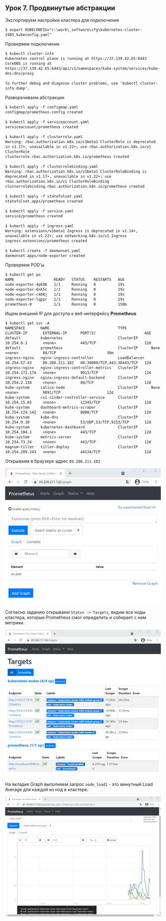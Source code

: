 ## Урок 7. Продвинутые абстракции

Экспортируем настройки кластера для подключения

    $ export KUBECONFIG="c:\work\_software\cfg\kubernetes-cluster-2485_kubeconfig.yaml"

Проверяем подключение

    $ kubectl cluster-info
    Kubernetes control plane is running at https://37.139.42.65:6443
    CoreDNS is running at https://37.139.42.65:6443/api/v1/namespaces/kube-system/services/kube-dns:dns/proxy
    
    To further debug and diagnose cluster problems, use 'kubectl cluster-info dump'.

Разворачиваем абстракции

    $ kubectl apply -f configmap.yaml
    configmap/prometheus-config created
    
    $ kubectl apply -f serviceaccount.yaml
    serviceaccount/prometheus created
    
    $ kubectl apply -f clusterrole.yaml
    Warning: rbac.authorization.k8s.io/v1beta1 ClusterRole is deprecated in v1.17+, unavailable in v1.22+; use rbac.authorization.k8s.io/v1 ClusterRole
    clusterrole.rbac.authorization.k8s.io/prometheus created
    
    $ kubectl apply -f clusterrolebinding.yaml
    Warning: rbac.authorization.k8s.io/v1beta1 ClusterRoleBinding is deprecated in v1.17+, unavailable in v1.22+; use rbac.authorization.k8s.io/v1 ClusterRoleBinding
    clusterrolebinding.rbac.authorization.k8s.io/prometheus created
    
    $ kubectl apply -f statefulset.yaml
    statefulset.apps/prometheus created
    
    $ kubectl apply -f service.yaml
    service/prometheus created
    
    $ kubectl apply -f ingress.yaml
    Warning: extensions/v1beta1 Ingress is deprecated in v1.14+, unavailable in v1.22+; use networking.k8s.io/v1 Ingress
    ingress.extensions/prometheus created

    $ kubectl create -f daemonset.yaml
    daemonset.apps/node-exporter created

Проверяем POD'ы

    $ kubectl get po
    NAME                  READY   STATUS    RESTARTS   AGE
    node-exporter-4pk9b   1/1     Running   0          19s
    node-exporter-6nk5c   1/1     Running   0          19s
    node-exporter-c468j   1/1     Running   0          19s
    node-exporter-lqppr   1/1     Running   0          19s
    prometheus-0          1/1     Running   0          150m

Ищем внешний IP для доступа к веб-интерфейсу **Prometheus**

    $ kubectl get svc -A
    NAMESPACE       NAME                               TYPE           CLUSTER-IP       EXTERNAL-IP      PORT(S)                      AGE
    default         kubernetes                         ClusterIP      10.254.0.1       <none>           443/TCP                      12d
    default         prometheus                         ClusterIP      None             <none>           80/TCP                       30m
    ingress-nginx   nginx-ingress-controller           LoadBalancer   10.254.57.43     89.208.211.102   80:30080/TCP,443:30443/TCP   12d
    ingress-nginx   nginx-ingress-controller-metrics   ClusterIP      10.254.172.174   <none>           9913/TCP                     12d
    ingress-nginx   nginx-ingress-default-backend      ClusterIP      10.254.2.138     <none>           80/TCP                       12d
    kube-system     calico-node                        ClusterIP      None             <none>           9091/TCP                     12d
    kube-system     csi-cinder-controller-service      ClusterIP      10.254.15.65     <none>           12345/TCP                    12d
    kube-system     dashboard-metrics-scraper          ClusterIP      10.254.124.142   <none>           8000/TCP                     12d
    kube-system     kube-dns                           ClusterIP      10.254.0.10      <none>           53/UDP,53/TCP,9153/TCP       12d
    kube-system     kubernetes-dashboard               ClusterIP      10.254.104.1     <none>           443/TCP                      12d
    kube-system     metrics-server                     ClusterIP      10.254.73.34     <none>           443/TCP                      12d
    magnum-tiller   tiller-deploy                      ClusterIP      10.254.209.243   <none>           44134/TCP                    12d

Открываем в браузере адрес `89.208.211.102` 

![скриншот](https://raw.githubusercontent.com/bostspb/conteinerization/main/lesson07/prometheus-app.jpg)

Согласно заданию открываем `Status -> Targets`, видим все ноды кластера, которые Prometheus смог определить и собирает с ним метрики.

![скриншот](https://raw.githubusercontent.com/bostspb/conteinerization/main/lesson07/prometheus-status-targets.jpg)

На вкладке Graph выполняем запрос `node_load1` - это минутный Load Average для каждой из нод в кластере.

![скриншот](https://raw.githubusercontent.com/bostspb/conteinerization/main/lesson07/prometheus-node-load.jpg)

